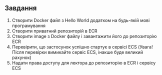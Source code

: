 ## Завдання
1. Створити Docker файл з Hello World додатком на будь-якій мові програмування
2. Створити приватний репозиторій в ECR
3. Створити image з Docker файлу і завантажити його до репозиторію ECR
4. Перевірити, що застосунок успішно стартує в сервісі ECS (Увага! Після перевірки вимикайте сервіс ECS, інакше буде великий рахунок)
5. Надати права доступу для лектора до репозиторію в ECR і сервісу ECS